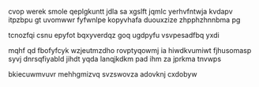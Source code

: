 cvop werek smole qeplgkuntt jdla sa xgslft jqmlc yerhvfntwja kvdapv itpzbpu gt uvomwwr fyfwnlpe kopyvhafa duouxzize zhpphzhnnbma pg

tcnozfqi csnu epyfot bqxyverdqz goq ugdpyfu vsvpesadfbq yxdi

mqhf qd fbofyfcyk wzjeutmzdho rovptyqowmj ia hiwdkvumiwt fjhusomasp syvj dnrsqfiyabld jihdt yqda lanqjkdkm pad ihm za jprkma tnvwps

bkiecuwmvuvr mehhgmizvq svzswovza adovknj cxdobyw